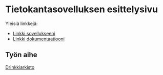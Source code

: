# Tietokantasovelluksen esittelysivu

Yleisiä linkkejä:

* [Linkki sovellukseeni](https://users.cs.helsinki.fi/tzpirine/drinkkiarkisto)
* [Linkki dokumentaatiooni](https://github.com/tnli/drinkkiarkisto/blob/master/doc/dokumentaatio.pdf)

## Työn aihe

[Drinkkiarkisto](https://advancedkittenry.github.io/suunnittelu_ja_tyoymparisto/aiheet/Drinkkiarkisto.html)
